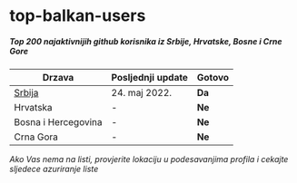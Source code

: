 # top-balkan-users

##### Top 200 najaktivnijih github korisnika iz Srbije, Hrvatske, Bosne i Crne Gore

Drzava | Posljednji update | Gotovo
--- | --- | ---
[Srbija](https://github.com/grishatop1/top-balkan-users/blob/main/data/contribs/serbia.md) | 24. maj 2022. | **Da**
Hrvatska | - | **Ne**
Bosna i Hercegovina | - | **Ne**
Crna Gora | - | **Ne**

*Ako Vas nema na listi, provjerite lokaciju u podesavanjima profila i cekajte sljedece azuriranje liste*

